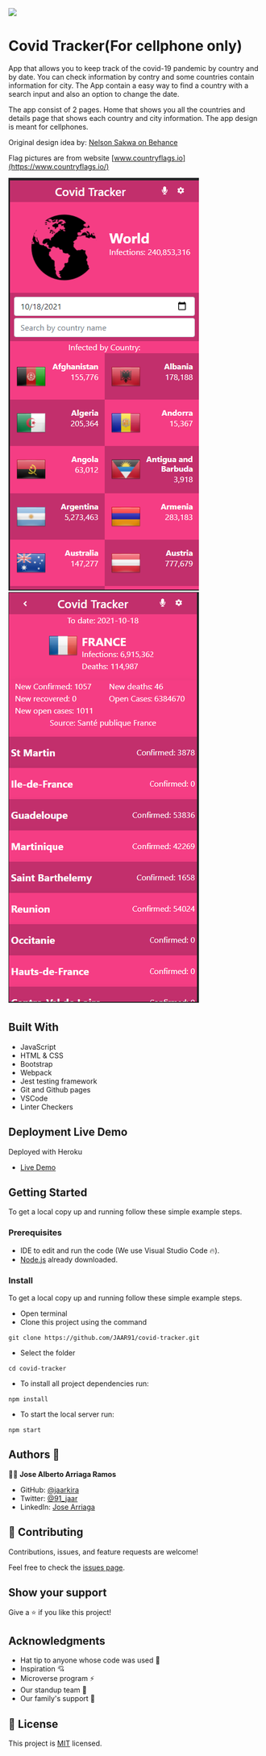 ![](https://img.shields.io/badge/Microverse-blueviolet)

# Covid Tracker(For cellphone only)

App that allows you to keep track of the covid-19 pandemic by country and by date. You can check information by contry and some countries contain information for city. The App contain a easy way to find a country with a search input and also an option to change the date.

The app consist of 2 pages. Home that shows you all the countries and details page that shows each country and city information. The app design is meant for cellphones.

Original design idea by: [Nelson Sakwa on Behance](https://www.behance.net/sakwadesignstudio)

Flag pictures are from website [www.countryflags.io](https://www.countryflags.io/)

![screenshot](./src/img/HomePage.png)  ![screenshot](./src/img/DetailsPage.png)

## Built With

- JavaScript
- HTML & CSS
- Bootstrap
- Webpack
- Jest testing framework
- Git and Github pages
- VSCode
- Linter Checkers

## Deployment Live Demo

Deployed with Heroku
  - [Live Demo](https://jaarcovidtracker.herokuapp.com/)

## Getting Started

To get a local copy up and running follow these simple example steps.

### Prerequisites

- IDE to edit and run the code (We use Visual Studio Code 🔥).
- [Node.js](https://nodejs.org/en/download/) already downloaded.

### Install

To get a local copy up and running follow these simple example steps.
- Open terminal
- Clone this project using the command
```
git clone https://github.com/JAAR91/covid-tracker.git
```
- Select the folder
```
cd covid-tracker
```
- To install all project dependencies run:
```
npm install
```
- To start the local server run:
```
npm start
```

## Authors 👤 

👨‍💻 **Jose Alberto Arriaga Ramos**

- GitHub: [@jaarkira](https://github.com/jaarkira )
- Twitter: [@91_jaar](https://twitter.com/91_jaar )
- LinkedIn: [Jose Arriaga](https://www.linkedin.com/in/jaar/)


## 🤝 Contributing

Contributions, issues, and feature requests are welcome!

Feel free to check the [issues page](https://github.com/DanSam5K/Webflix-Index/issues).

## Show your support

Give a ⭐️ if you like this project!


## Acknowledgments

- Hat tip to anyone whose code was used 🔰
- Inspiration 💘
- Microverse program ⚡
- Our standup team 🏹
- Our family's support 🙌

## 📝 License

This project is [MIT](./LICENSE) licensed.
